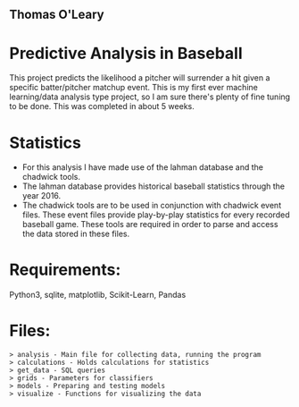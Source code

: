 ## Thomas O'Leary 
# Predictive Analysis in Baseball
This project predicts the likelihood a pitcher will surrender a hit given a specific batter/pitcher matchup event.
This is my first ever machine learning/data analysis type project, so I am sure there's plenty of fine tuning to be
 done. This was completed in about 5 weeks.
 
# Statistics
* For this analysis I have made use of the lahman database and the chadwick tools. 
* The lahman database provides
 historical baseball statistics through the year 2016. 
* The chadwick tools are to be used in conjunction with chadwick event files. These event files provide play-by-play
 statistics for every recorded baseball game. These tools are required in order to parse and access the data stored
  in these files.

# Requirements: 
Python3, sqlite, matplotlib, Scikit-Learn, Pandas

# Files:
    > analysis - Main file for collecting data, running the program
    > calculations - Holds calculations for statistics
    > get_data - SQL queries
    > grids - Parameters for classifiers
    > models - Preparing and testing models
    > visualize - Functions for visualizing the data
    
    
    
